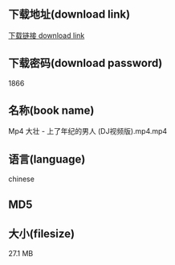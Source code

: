 ## 下载地址(download link)
[下载链接 download link](https://voluble-croquembouche-d321dc.netlify.app/?s=Mp4+%E5%A4%A7%E5%A3%AE+-+%E4%B8%8A%E4%BA%86%E5%B9%B4%E7%BA%AA%E7%9A%84%E7%94%B7%E4%BA%BA+%28DJ%E8%A7%86%E9%A2%91%E7%89%88%29.mp4)

## 下载密码(download password)
1866

## 名称(book name)
Mp4 大壮 - 上了年纪的男人 (DJ视频版).mp4.mp4

## 语言(language)
chinese

## MD5


## 大小(filesize)
27.1 MB

